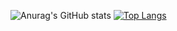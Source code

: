 ![Anurag's GitHub stats](https://github-readme-stats.vercel.app/api?username=F-Shouter&show_icons=true&theme=transparent)
[![Top Langs](https://github-readme-stats.vercel.app/api/top-langs/?username=F-Shouter&layout=donut-vertical)](https://github.com/anuraghazra/github-readme-stats)
